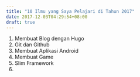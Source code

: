 ```yaml
---
title: "10 Ilmu yang Saya Pelajari di Tahun 2017"
date: 2017-12-03T04:29:54+08:00
draft: true
---
```


1. Membuat Blog dengan Hugo
2. Git dan Github
3. Membuat Aplikasi Android
4. Membuat Game
5. Slim Framework
6. 